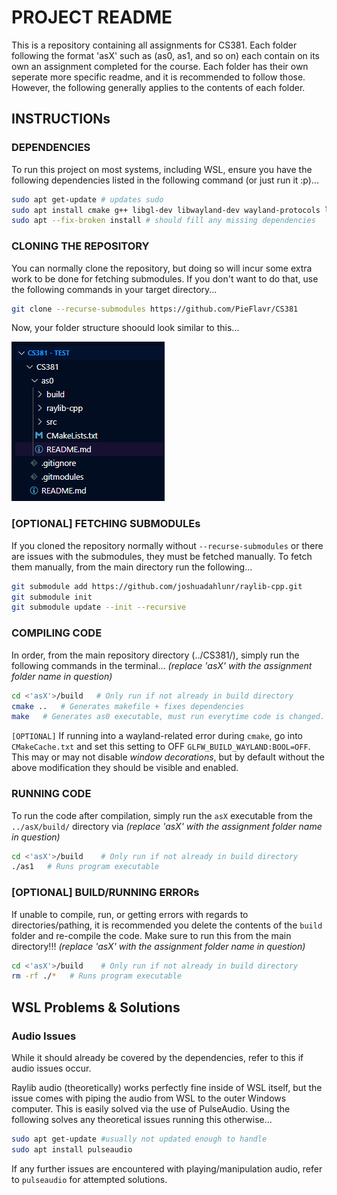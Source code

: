# PROJECT README

This is a repository containing all assignments for CS381. Each folder following the format 'asX' such as (as0, as1, and so on) each contain on its own an assignment completed for the course. Each folder has their own seperate more specific readme, and it is recommended to follow those. However, the following generally applies to the contents of each folder. 

## INSTRUCTIONs

### DEPENDENCIES

To run this project on most systems, including WSL, ensure you have the following dependencies listed in the following command (or just run it :p)...

```bash
sudo apt get-update # updates sudo
sudo apt install cmake g++ libgl-dev libwayland-dev wayland-protocols libxrandr-dev pkg-config libxkbcommon-dev libxinerama-dev libxcursor-dev libxi-dev mesa-utils build-essential cmake xorg-dev pulseaudio
sudo apt --fix-broken install # should fill any missing dependencies
```

### CLONING THE REPOSITORY

You can normally clone the repository, but doing so will incur some extra work to be done for fetching submodules. If you don't want to do that, use the following commands in your target directory...

```bash
git clone --recurse-submodules https://github.com/PieFlavr/CS381
```

Now, your folder structure shoould look similar to this...

![alt text](assets/images/folder-example.png)

### [OPTIONAL] FETCHING SUBMODULEs

If you cloned the repository normally without `--recurse-submodules` or there are issues with the submodules, they must be fetched manually.
To fetch them manually, from the main directory run the following...

```bash
git submodule add https://github.com/joshuadahlunr/raylib-cpp.git
git submodule init
git submodule update --init --recursive
```

### COMPILING CODE

In order, from the main repository directory (../CS381/), simply run the following commands in the terminal...
*(replace 'asX' with the assignment folder name in question)*

```bash
cd <'asX'>/build   # Only run if not already in build directory
cmake ..   # Generates makefile + fixes dependencies
make   # Generates as0 executable, must run everytime code is changed.
```

`[OPTIONAL]` If running into a wayland-related error during `cmake`, go into `CMakeCache.txt` and set this setting to OFF `GLFW_BUILD_WAYLAND:BOOL=OFF`.
This may or may not disable *window decorations*, but by default without the above modification they should be visible and enabled.

### RUNNING CODE

To run the code after compilation, simply run the `asX` executable from the `../asX/build/` directory via
*(replace 'asX' with the assignment folder name in question)*

```bash
cd <'asX'>/build    # Only run if not already in build directory
./as1   # Runs program executable
```

### [OPTIONAL] BUILD/RUNNING ERRORs

If unable to compile, run, or getting errors with regards to directories/pathing, it is recommended you delete the contents of the `build` folder and re-compile the code. Make sure to run this from the main directory!!!
*(replace 'asX' with the assignment folder name in question)*

```bash
cd <'asX'>/build    # Only run if not already in build directory
rm -rf ./*   # Runs program executable
```

## WSL Problems & Solutions

### Audio Issues

While it should already be covered by the dependencies, refer to this if audio issues occur.

Raylib audio (theoretically) works perfectly fine inside of WSL itself, but the issue comes with piping the audio from WSL to the outer Windows computer. This is easily solved via the use of PulseAudio. Using the following solves any theoretical issues running this otherwise...

```bash
sudo apt get-update #usually not updated enough to handle
sudo apt install pulseaudio
```

If any further issues are encountered with playing/manipulation audio, refer to `pulseaudio` for attempted solutions.
